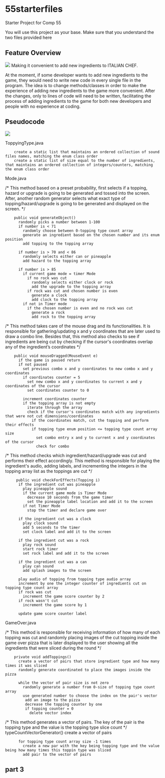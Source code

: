 # 55starterfiles
Starter Project for Comp 55

You will use this project as your base.
Make sure that you understand the two files provided here

## Feature Overview
![](media/55GroupProjectUML.jpg)
Making it convenient to add new ingredients to ITALIAN CHEF.

At the moment, if some developer wants to add new ingredients to the game, they would need to write new code in every single file in the program. The idea is to change methods/classes in order to make the experience of adding new ingredients to the game more convenient. After the changes, only to lines of code will need to be written, facilitating the process of adding ingredients to the game for both new developers and people with no experience at coding.

## Pseudocode 
![](media/55GroupProjectSequenceDiagram.png)

ToppyingType.java

        create a static list that maintains an ordered collection of sound files names, matching the enum class order
        create a static list of size equal to the number of ingredients, that maintains an ordered collection of integers/counters, matching the enum class order 
  
  
 Mode.java
 
/* This method based on a preset probability, first selects if a topping, hazard or upgrade is going to be generated and tossed into the screen. After, another random generator selects what exact type of topping/hazard/upgrade is going to be generated and displayed on the screen. */

        public void generateObject()
          randomly picks a number between 1-100
          if number is < 71
            randomly choose between 0-topping type count array
            generate an ingredient based on the chosen number and its enum position
            add topping to the topping array

          if number is > 70 and < 86
            randomly selects either can or pineapple
            add hazard to the topping array

          if number is > 85
            if current game mode = timer Mode
              if no rock was cut
                randomly selects either clock or rock
                add the upgrade to the topping array
              if rock was cut and chosen number is even
                generate a clock 
                add clock to the topping array
            if not in Timer mode
              if the chosen number is even and no rock was cut
                generate a rock 
                add rock to the topping array
        
        
  
  
/* This method takes care of the mouse drag and its functionalities. It is responsible for gathering/updating x and y coordinates that are later used to draw a combo line. Besides that, this method also checks to see if ingredients are being cut by checking if the cursor's coordinates overlap any of the ingredient’s coordinates */
 
        public void mouseDragged(MouseEvent e)
          if the game is paused return
          if not paused
            set previous combo x and y coordinates to new combo x and y coordinates
            if coordinates counter = 5
              set new combo x and y coordinates to current x and y coordinates of the cursor
              set coordinates counter to 0

            increment coordinates counter 
            if the topping array is not empty
              iterate through the array 
              check if the cursor's coordinates match with any ingredients that were not cut dimensions/coordinates
                if the coordinates match, cut the topping and perform their effects
                if topping type enum position <= topping type count array size
                  set combo entry x and y to current x and y coordinates of the cursor
                  check for combo
        
        
/* This method checks which ingredient/hazard/upgrade was cut and performs their effect accordingly. This method is responsible for playing the ingredient's audio, adding labels, and incrementing the integers in the topping array list as the toppings are cut */

         public void checkForEffects(Topping i)
          if the ingredient cut was pineapple
            play pineapple sound
            if the current game mode is Timer Mode
              decrease 10 seconds from the game timer
              set the pineapple label location and add it to the screen
            if not Timer Mode
              stop the timer and declare game over

          if the ingredient cut was a clock
            play clock sound
            add 5 seconds to the timer
            set clock label and add it to the screen

          if the ingredient cut was a rock
            play rock sound
            start rock timer
            set rock label and add it to the screen

          if the ingredient cut was a can
            play can sound
            add splash images to the screen

          play audio of topping from topping type audio array 
          increment by one the integer counter of ingredients cut on topping type count array
          if rock was cut
            increment the game score counter by 2
          if rock wasn't cut
            increment the game score by 1

          update game score counter label
  
  
  
GameOver.java

/* This method is responsible for receiving information of how many of each topping was cut and randomly placing images of the cut topping inside the game over pizza that is later displayed to the user showing all the ingredients that were sliced during the round */

        private void addToppings()
          create a vector of pairs that store ingredient type and how many times it was sliced
          randomly generate coordinated to place the images inside the pizza

          while the vector of pair size is not zero
            randomly generate a number from 0-size of topping type count array
            use generated number to choose the index on the pair's vector
             add an image to the pizza
             decrease the topping counter by one
             if topping counter = 0
               delete vector index
  
  
/* This method generates a vector of pairs. The key of the pair is the topping type and the value is the topping type slice count */
        typeCountVectorGenerator()
          create a vector of pairs

          for topping type count array size -1 times
            create a new par with the key being topping type and the value being how many times this toppin type was sliced
            add pair to the vector of pairs
        


## part 3
